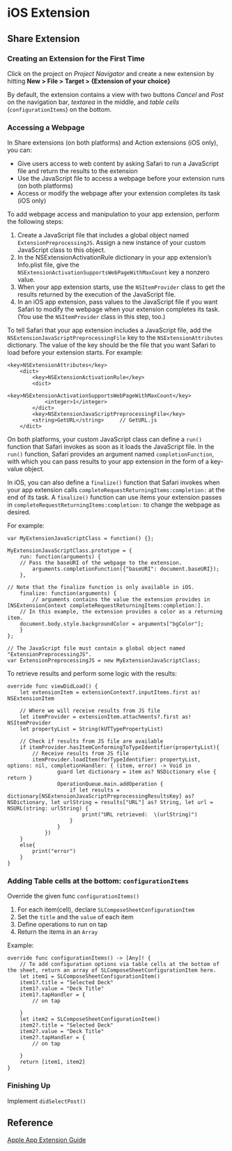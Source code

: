 # iOS Extension

## Share Extension

### Creating an Extension for the First Time
Click on the project on *Project Navigator* and create a new extension by hitting **New > File > Target > {Extension of your choice}**

By default, the extension contains a view with two buttons *Cancel* and *Post* on the navigation bar, *textarea* in the middle, and *table cells* (`configurationItems`) on the bottom.

### Accessing a Webpage
In Share extensions (on both platforms) and Action extensions (iOS only), you can:
- Give users access to web content by asking Safari to run a JavaScript file and return the results to the extension
- Use the JavaScript file to access a webpage before your extension runs (on both platforms)
- Access or modify the webpage after your extension completes its task (iOS only)

To add webpage access and manipulation to your app extension, perform the following steps:

1. Create a JavaScript file that includes a global object named `ExtensionPreprocessingJS`. Assign a new instance of your custom JavaScript class to this object.
2. In the NSExtensionActivationRule dictionary in your app extension’s Info.plist file, give the `NSExtensionActivationSupportsWebPageWithMaxCount` key a nonzero value.
3. When your app extension starts, use the `NSItemProvider` class to get the results returned by the execution of the JavaScript file.
4. In an iOS app extension, pass values to the JavaScript file if you want Safari to modify the webpage when your extension completes its task. (You use the `NSItemProvider` class in this step, too.)

To tell Safari that your app extension includes a JavaScript file, add the `NSExtensionJavaScriptPreprocessingFile` key to the `NSExtensionAttributes` dictionary. The value of the key should be the file that you want Safari to load before your extension starts. For example:
```
<key>NSExtensionAttributes</key>
	<dict>
		<key>NSExtensionActivationRule</key>
		<dict>
			<key>NSExtensionActivationSupportsWebPageWithMaxCount</key>
			<integer>1</integer>
		</dict>
		<key>NSExtensionJavaScriptPreprocessingFile</key>
		<string>GetURL</string>		// GetURL.js
	</dict>
```

On both platforms, your custom JavaScript class can define a `run()` function that Safari invokes as soon as it loads the JavaScript file. In the `run()` function, Safari provides an argument named `completionFunction`, with which you can pass results to your app extension in the form of a key-value object.

In iOS, you can also define a `finalize()` function that Safari invokes when your app extension calls `completeRequestReturningItems:completion:` at the end of its task. A `finalize()` function can use items your extension passes in `completeRequestReturningItems:completion:` to change the webpage as desired.

For example:
```
var MyExtensionJavaScriptClass = function() {};

MyExtensionJavaScriptClass.prototype = {
    run: function(arguments) {
    // Pass the baseURI of the webpage to the extension.
        arguments.completionFunction({"baseURI": document.baseURI});
    },

// Note that the finalize function is only available in iOS.
    finalize: function(arguments) {
        // arguments contains the value the extension provides in [NSExtensionContext completeRequestReturningItems:completion:].
    // In this example, the extension provides a color as a returning item.
    document.body.style.backgroundColor = arguments["bgColor"];
    }
};

// The JavaScript file must contain a global object named "ExtensionPreprocessingJS".
var ExtensionPreprocessingJS = new MyExtensionJavaScriptClass;
```

To retrieve results and perform some logic with the results:

```
override func viewDidLoad() {
	let extensionItem = extensionContext?.inputItems.first as! NSExtensionItem

	// Where we will receive results from JS file
	let itemProvider = extensionItem.attachments?.first as! NSItemProvider
	let propertyList = String(kUTTypePropertyList)

	// Check if results from JS file are available
	if itemProvider.hasItemConformingToTypeIdentifier(propertyList){
		// Receive results from JS file
		itemProvider.loadItem(forTypeIdentifier: propertyList, options: nil, completionHandler: { (item, error) -> Void in
				guard let dictionary = item as? NSDictionary else { return }
				OperationQueue.main.addOperation {
					if let results = dictionary[NSExtensionJavaScriptPreprocessingResultsKey] as? NSDictionary, let urlString = results["URL"] as? String, let url = NSURL(string: urlString) {
						print("URL retrieved:  \(urlString)")
					}
				}
			})
	}
	else{
		print("error")
	}
}
```

### Adding Table cells at the bottom: `configurationItems`

Override the given func `configurationItems()`
1. For each item(cell), declare `SLComposeSheetConfigurationItem`
2. Set the `title` and the `value` of each item
3. Define operations to run on tap
4. Return the items in an `Array`

Example:
```
override func configurationItems() -> [Any]! {
    // To add configuration options via table cells at the bottom of the sheet, return an array of SLComposeSheetConfigurationItem here.
	let item1 = SLComposeSheetConfigurationItem()
	item1?.title = "Selected Deck"
	item1?.value = "Deck Title"
	item1?.tapHandler = {
		// on tap

	}
	let item2 = SLComposeSheetConfigurationItem()
	item2?.title = "Selected Deck"
	item2?.value = "Deck Title"
	item2?.tapHandler = {
		// on tap

	}
	return [item1, item2]
}
```

### Finishing Up

Implement `didSelectPost()`

## Reference
[Apple App Extension Guide](https://developer.apple.com/library/content/documentation/General/Conceptual/ExtensibilityPG/ExtensionScenarios.html#//apple_ref/doc/uid/TP40014214-CH21-SW8)
